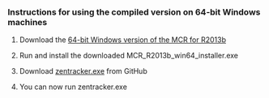 ### Instructions for using the compiled version on 64-bit Windows machines

1. Download the [64-bit Windows version of the MCR for R2013b](http://www.mathworks.com/products/compiler/mcr/index.html)

2. Run and install the downloaded MCR_R2013b_win64_installer.exe

3. Download [zentracker.exe](https://github.com/zolts/zentracker/raw/master/bin/2.14/win64/zentracker.exe) from GitHub

4. You can now run zentracker.exe
